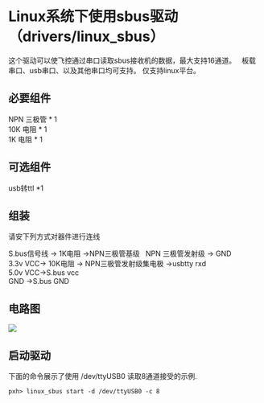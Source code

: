 
# Linux系统下使用sbus驱动（drivers/linux_sbus）
这个驱动可以使飞控通过串口读取sbus接收机的数据，最大支持16通道。  
板载串口、usb串口、以及其他串口均可支持。 
仅支持linux平台。

## 必要组件

NPN 三极管 * 1  
10K 电阻 * 1  
1K 电阻 * 1  

## 可选组件
usb转ttl *1  

## 组装
请安下列方式对器件进行连线  

S.bus信号线 -> 1K电阻 ->NPN三极管基级    
NPN 三极管发射级 -> GND  
3.3v  VCC-> 10K电阻 -> NPN三极管发射级集电极 ->usbtty rxd  
5.0v  VCC->S.bus vcc  
GND ->S.bus GND  

## 电路图
![](http://www.playuav.com/uploads/article/20160310/56cf0f65bb1f7437c1618041a30dc308.png)

## 启动驱动
下面的命令展示了使用 /dev/ttyUSB0 读取8通道接受的示例.
```
pxh> linux_sbus start -d /dev/ttyUSB0 -c 8 
```



